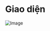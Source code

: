 # Giao diện
![Image](https://github.com/user-attachments/assets/9909e913-7bdf-4104-a36f-6c0ddffe64fd)
